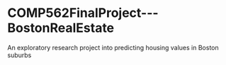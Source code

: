 # COMP562FinalProject---BostonRealEstate
An exploratory research project into predicting housing values in Boston suburbs
